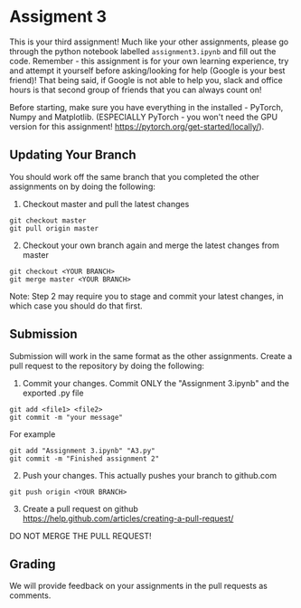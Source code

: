 # Assigment 3

This is your third assignment! Much like your other assignments, please go through the python notebook labelled `assignment3.ipynb` and fill out the code. Remember - this assignment is for your own learning experience, try and attempt it yourself before asking/looking for help (Google is your best friend)! That being said, if Google is not able to help you, slack and office hours is that second group of friends that you can always count on!

Before starting, make sure you have everything in the installed - PyTorch, Numpy and Matplotlib. (ESPECIALLY PyTorch - you won't need the GPU version for this assignment! https://pytorch.org/get-started/locally/).

## Updating Your Branch

You should work off the same branch that you completed the other assignments on by doing the following:

1. Checkout master and pull the latest changes
```
git checkout master
git pull origin master
```

2. Checkout your own branch again and merge the latest changes from master
```
git checkout <YOUR BRANCH>
git merge master <YOUR BRANCH>
```

Note: Step 2 may require you to stage and commit your latest changes, in which case you should do that first.

## Submission

Submission will work in the same format as the other assignments. Create a pull request to the repository by doing the following:

1. Commit your changes. Commit ONLY the "Assignment 3.ipynb" and the exported .py file
```
git add <file1> <file2>
git commit -m "your message"
```

For example
```
git add "Assignment 3.ipynb" "A3.py"
git commit -m "Finished assignment 2"
```

2. Push your changes. This actually pushes your branch to github.com
```
git push origin <YOUR BRANCH>
```

3. Create a pull request on github https://help.github.com/articles/creating-a-pull-request/

DO NOT MERGE THE PULL REQUEST!

## Grading

We will provide feedback on your assignments in the pull requests as comments.